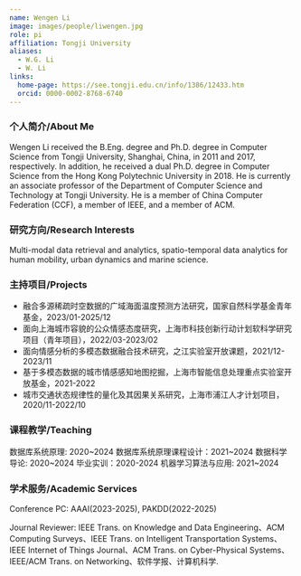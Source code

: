 ```yaml
---
name: Wengen Li
image: images/people/liwengen.jpg
role: pi
affiliation: Tongji University
aliases:
  - W.G. Li
  - W. Li
links:
  home-page: https://see.tongji.edu.cn/info/1386/12433.htm
  orcid: 0000-0002-8768-6740
---
```


### 个人简介/About Me
Wengen Li received the B.Eng. degree and Ph.D. degree in Computer Science from Tongji University, Shanghai, China, in 2011 and 2017, respectively. In addition, he received a dual Ph.D. degree in Computer Science from the Hong Kong Polytechnic University in 2018. He is currently an associate professor of the Department of Computer Science and Technology at Tongji University. He is a member of China Computer Federation (CCF), a member of IEEE, and a member of ACM.

### 研究方向/Research Interests
Multi-modal data retrieval and analytics, spatio-temporal data analytics for human mobility, urban dynamics and marine science.

### 主持项目/Projects
- 融合多源稀疏时空数据的广域海面温度预测方法研究，国家自然科学基金青年基金，2023/01-2025/12
- 面向上海城市容貌的公众情感态度研究，上海市科技创新行动计划软科学研究项目（青年项目），2022/03-2023/02
- 面向情感分析的多模态数据融合技术研究，之江实验室开放课题，2021/12-2023/11
- 基于多模态数据的城市情感感知地图挖掘，上海市智能信息处理重点实验室开放基金，2021-2022
- 城市交通状态规律性的量化及其因果关系研究，上海市浦江人才计划项目，2020/11-2022/10

### 课程教学/Teaching
数据库系统原理: 2020~2024
数据库系统原理课程设计：2021~2024
数据科学导论: 2020~2024
毕业实训：2020-2024
机器学习算法与应用: 2021~2024

### 学术服务/Academic Services
Conference PC: AAAI(2023-2025), PAKDD(2022-2025)

Journal Reviewer: IEEE Trans. on Knowledge and Data Engineering、ACM Computing Surveys、IEEE Trans. on Intelligent Transportation Systems、IEEE Internet of Things Journal、ACM Trans. on Cyber-Physical Systems、IEEE/ACM Trans. on Networking、软件学报、计算机科学. 
